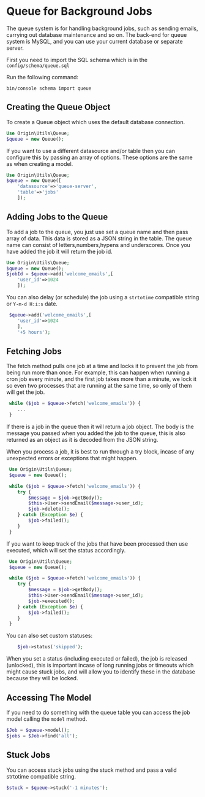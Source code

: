 # Queue for Background Jobs

The queue system is for handling background jobs, such as sending emails, carrying out database maintenance and so on. The back-end for queue system is MySQL, and you can use your current database or separate server. 

First you need to import the SQL schema which is in the `config/schema/queue.sql`

Run the following command:

````linux
bin/console schema import queue
````

## Creating the Queue Object

To create a Queue object which uses the default database connection.

````php
Use Origin\Utils\Queue;
$queue = new Queue();
````

If you want to use a different datasource and/or table then you can configure this by passing an array of
options. These options are the same as when creating a model.

````php
Use Origin\Utils\Queue;
$queue = new Queue([
    'datasource'=>'queue-server',
    'table'=>'jobs'
    ]);
````

## Adding Jobs to the Queue

To add a job to the queue, you just use set a queue name and then pass array of data. This data is stored
as a JSON string in the table. The queue name can consist of letters,numbers,hypens and underscores. Once you have added the job it will return the job id.

````php
Use Origin\Utils\Queue;
$queue = new Queue();
$jobId = $queue->add('welcome_emails',[
    'user_id'=>1024
    ]);
````

You can also delay (or schedule) the job using a `strtotime` compatible string or `Y-m-d H:i:s` date.

````php
 $queue->add('welcome_emails',[
    'user_id'=>1024
    ],
    '+5 hours');
````

## Fetching Jobs

The fetch method pulls one job at a time and locks it to prevent the job from being run more than once. For example, this can happen when running a cron job every minute, and the first job takes more than a minute, we lock it so even two processes that are running at the same time, so only of them will get the job.

````php
 while ($job = $queue->fetch('welcome_emails')) {
    ...
 }
````

If there is a job in the queue then it will return a job object. The body is the message you passed when you added the job to the queue, this is also returned as an object as it is decoded from the JSON string.

When you process a job, it is best to run through a try block, incase of any unexpected errors or exceptions that might happen. 

````php
 Use Origin\Utils\Queue;
 $queue = new Queue();

 while ($job = $queue->fetch('welcome_emails')) {
    try {
        $message = $job->getBody();
        $this->User->sendEmail($message->user_id);
        $job->delete();
    } catch (Exception $e) {
        $job->failed();
    }  
 }
````

If you want to keep track of the jobs that have been processed then use executed, which will set the status accordingly.

````php
 Use Origin\Utils\Queue;
 $queue = new Queue();

 while ($job = $queue->fetch('welcome_emails')) {
    try {
        $message = $job->getBody();
        $this->User->sendEmail($message->user_id);
        $job->executed();
    } catch (Exception $e) {
        $job->failed();
    }  
 }
````

You can also set custom statuses:

````php
    $job->status('skipped');
````

When you set a status (including executed or failed), the job is released (unlocked), this is important incase of long running jobs or timeouts which might cause stuck jobs, and will allow you to identify these in the database because they will be locked.

## Accessing The Model

If you need to do something with the queue table you can access the job model calling the `model` method.

````php
$Job = $queue->model();
$jobs = $Job->find('all');
````


## Stuck Jobs

You can access stuck jobs using the stuck method and pass a valid strtotime compatible string.

````php
$stuck = $queue->stuck('-1 minutes');
````